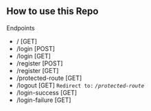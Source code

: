 ## How to use this Repo

Endpoints

* /        [GET]
* /login   [POST]
* /login    [GET]
* /register [POST]
* /register [GET]
* /protected-route [GET]
* /logout [GET]  `Redirect to:` *`/protected-route`*
* /login-success [GET]
* /login-failure [GET]
